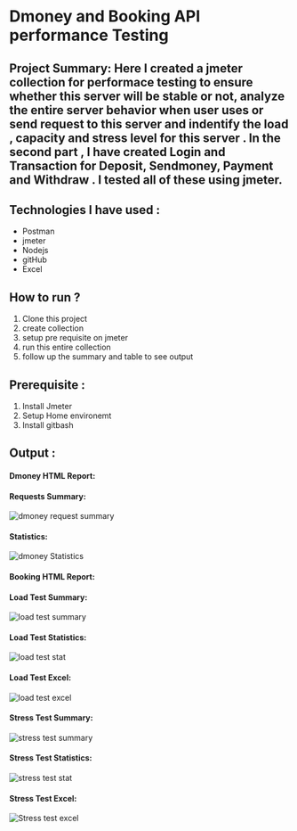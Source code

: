 # Dmoney and Booking API performance Testing 

## Project Summary:  Here I created a jmeter collection for performace testing to ensure whether this server will be stable or not, analyze the entire server behavior when user uses or send request to this server and indentify  the load , capacity and stress level for this server . In the second part , I have created Login  and Transaction for Deposit, Sendmoney, Payment and Withdraw . I tested all of these using jmeter.

## Technologies I have used :
- Postman
- jmeter
- Nodejs
- gitHub
- Excel
  
## How to run ?
1. Clone this project
2. create collection
3. setup pre requisite on jmeter
4. run this entire collection
5. follow up the summary and table to see output

## Prerequisite :
1. Install Jmeter
2. Setup Home environemt
3. Install gitbash

## Output :

#### Dmoney HTML Report:
#### Requests Summary:
![dmoney request summary ](https://github.com/user-attachments/assets/386b0828-85d9-4cfd-a042-b826b5535cb9)


#### Statistics:

![dmoney Statistics](https://github.com/user-attachments/assets/77c5f20e-282c-46d0-9db8-927145ce5361)

#### Booking HTML Report:

#### Load Test Summary:
![load test summary](https://github.com/user-attachments/assets/bb67ae5a-62e5-4b60-a7f8-af6b7c29bbb9)


#### Load Test Statistics:
![load test stat](https://github.com/user-attachments/assets/d97fee64-4e1f-471e-a649-c4fd44dc4553)

#### Load Test Excel:
![load test excel ](https://github.com/user-attachments/assets/1d135264-d93a-428a-a8e5-6ad78e60505d)


#### Stress Test Summary:
![stress test summary](https://github.com/user-attachments/assets/2f755726-470c-43b0-90a7-2a6ca1ac85fb)


#### Stress Test Statistics:
![stress test stat ](https://github.com/user-attachments/assets/be510e76-5d62-47cf-86eb-4ea6a3b8049e)

#### Stress Test Excel:
![Stress test excel](https://github.com/user-attachments/assets/bb9192ca-9c59-45c8-b766-c96193064ff5)

